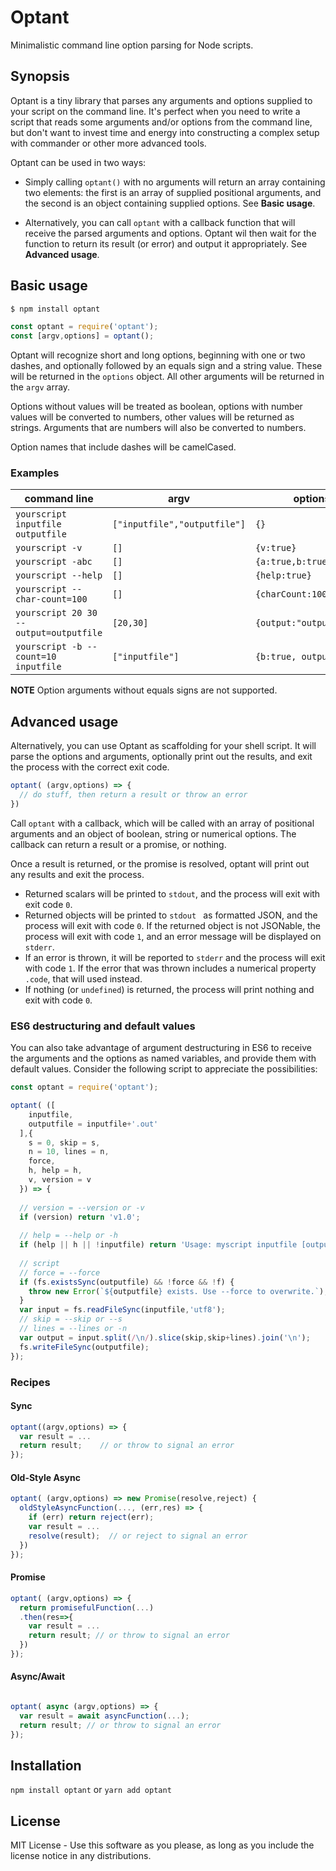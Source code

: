 # Optant

Minimalistic command line option parsing for Node scripts. 

## Synopsis

Optant is a tiny library that parses any arguments and options supplied to your script
on the command line. It's perfect when you need to write a script that reads some arguments and/or options 
from the command line, but don't want to invest time and energy into constructing a complex 
setup with commander or other more advanced tools.

Optant can be used in two ways:
* Simply calling `optant()` with no arguments will return an array containing two elements: the first is an array of
  supplied positional arguments, and the second is an object containing supplied options. See **Basic usage**.
  
* Alternatively, you can call `optant` with a callback function that will receive the parsed arguments and options. 
  Optant wil then wait for the function to return its result (or error) and output it appropriately. See **Advanced usage**.

## Basic usage

```bash
$ npm install optant
```

```javascript
const optant = require('optant');
const [argv,options] = optant();
```

Optant will recognize short and long options, beginning with one or two dashes, and optionally followed by an equals
sign and a string value. These will be returned in the `options` object. All other arguments will be 
returned in the `argv` array. 

Options without values will be treated as boolean, options with number values will be converted to numbers,
other values will be returned as strings. Arguments that are numbers will also be converted to numbers.

Option names that include dashes will be camelCased.

### Examples
| command line | argv | options |
| ------------ | ---- | ------- |
| `yourscript inputfile outputfile` | `["inputfile","outputfile"]` | `{}` |
| `yourscript -v` | `[]` | `{v:true}` | 
| `yourscript -abc` | `[]` | `{a:true,b:true,c:true}` | 
| `yourscript --help` | `[]` | `{help:true}` | 
| `yourscript --char-count=100` | `[]` | `{charCount:100}` | 
| `yourscript 20 30 --output=outputfile` | `[20,30]` | `{output:"outputfile"}` | 
| `yourscript -b --count=10 inputfile` | `["inputfile"]` | `{b:true, output:10}` | 

**NOTE** Option arguments without equals signs are not supported.

## Advanced usage

Alternatively, you can use Optant as scaffolding for your shell script. It will parse the options and arguments,
optionally print out the results, and exit the process with the correct exit code.

```javascript
optant( (argv,options) => {
  // do stuff, then return a result or throw an error
})
```

Call `optant` with a callback, which will be called with an array of positional arguments and an object of boolean, string or numerical options.
The callback can return a result or a promise, or nothing.

Once a result is returned, or the promise is resolved, optant will print out any results and exit the process. 

- Returned scalars will be printed to `stdout`, and the process will exit with exit code `0`.
- Returned objects will be printed to `stdout ` as formatted JSON, and the process will exit with code `0`. If the returned object is not JSONable, the process will exit with code `1`, and an error message will be displayed on `stderr`. 
- If an error is thrown, it will be reported to `stderr` and the process will exit with code `1`. If the error that was thrown includes a numerical property `.code`, that will used instead.
- If nothing (or `undefined`) is returned, the process will print nothing and exit with code `0`. 

### ES6 destructuring and default values

You can also take advantage of argument destructuring in ES6 to receive the arguments and the options as named
variables, and provide them with default values. Consider the following script to appreciate the possibilities:

```javascript
const optant = require('optant');

optant( ([
    inputfile, 
    outputfile = inputfile+'.out'
  ],{
    s = 0, skip = s, 
    n = 10, lines = n,
    force,
    h, help = h,
    v, version = v
  }) => {
  
  // version = --version or -v
  if (version) return 'v1.0';
  
  // help = --help or -h
  if (help || h || !inputfile) return 'Usage: myscript inputfile [outputfile] [--force] [-n|--lines=10] [-s|--skip=0]';
  
  // script
  // force = --force 
  if (fs.existsSync(outputfile) && !force && !f) {
    throw new Error(`${outputfile} exists. Use --force to overwrite.`);
  }
  var input = fs.readFileSync(inputfile,'utf8');
  // skip = --skip or --s
  // lines = --lines or -n
  var output = input.split(/\n/).slice(skip,skip+lines).join('\n');
  fs.writeFileSync(outputfile);
});
```

### Recipes


#### Sync 

```javascript
optant((argv,options) => {
  var result = ...
  return result;    // or throw to signal an error
});
```

#### Old-Style Async

```javascript
optant( (argv,options) => new Promise(resolve,reject) {
  oldStyleAsyncFunction(..., (err,res) => {
    if (err) return reject(err);
    var result = ...
    resolve(result);  // or reject to signal an error
  })
});
```

#### Promise

```javascript
optant( (argv,options) => {
  return promisefulFunction(...)
  .then(res=>{
    var result = ...
    return result; // or throw to signal an error
  })
});
```

#### Async/Await
```javascript

optant( async (argv,options) => {
  var result = await asyncFunction(...);
  return result; // or throw to signal an error
});
```

## Installation
`npm install optant` or `yarn add optant`

## License

MIT License - Use this software as you please, as long as you include the license notice in any distributions.
